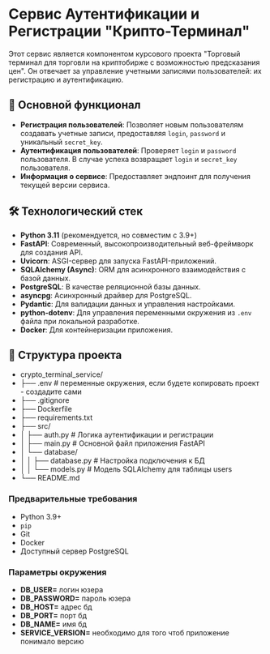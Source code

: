 # Сервис Аутентификации и Регистрации "Крипто-Терминал"

Этот сервис является компонентом курсового проекта "Торговый терминал для торговли на криптобирже с возможностью предсказания цен". Он отвечает за управление учетными записями пользователей: их регистрацию и аутентификацию.

## 🌟 Основной функционал

*   **Регистрация пользователей**: Позволяет новым пользователям создавать учетные записи, предоставляя `login`, `password` и уникальный `secret_key`.
*   **Аутентификация пользователей**: Проверяет `login` и `password` пользователя. В случае успеха возвращает `login` и `secret_key` пользователя.
*   **Информация о сервисе**: Предоставляет эндпоинт для получения текущей версии сервиса.


## 🛠️ Технологический стек

*   **Python 3.11** (рекомендуется, но совместим с 3.9+)
*   **FastAPI**: Современный, высокопроизводительный веб-фреймворк для создания API.
*   **Uvicorn**: ASGI-сервер для запуска FastAPI-приложений.
*   **SQLAlchemy (Async)**: ORM для асинхронного взаимодействия с базой данных.
*   **PostgreSQL**: В качестве реляционной базы данных.
*   **asyncpg**: Асинхронный драйвер для PostgreSQL.
*   **Pydantic**: Для валидации данных и управления настройками.
*   **python-dotenv**: Для управления переменными окружения из `.env` файла при локальной разработке.
*   **Docker**: Для контейнеризации приложения.

## 📁 Структура проекта

*   crypto_terminal_service/
*   ├── .env # переменные окружения, если будете копировать проект - создадите сами
*   ├── .gitignore
*   ├── Dockerfile
*   ├── requirements.txt
*   ├── src/
*   │  ├── auth.py # Логика аутентификации и регистрации
*   │  ├── main.py # Основной файл приложения FastAPI
*   │  └── database/
*   │  │  ├── database.py # Настройка подключения к БД
*   │  │  └── models.py # Модель SQLAlchemy для таблицы users
*   └── README.md 

### Предварительные требования

*   Python 3.9+
*   `pip`
*   Git
*   Docker
*   Доступный сервер PostgreSQL

### Параметры окружения

*   **DB_USER=** логин юзера
*   **DB_PASSWORD=** пароль юзера
*   **DB_HOST=** адрес бд
*   **DB_PORT=** порт бд
*   **DB_NAME=** имя бд
*   **SERVICE_VERSION=** необходимо для того чтоб приложение понимало версию
